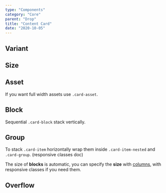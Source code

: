 ```yaml
---
type: "Components"
category: "Core"
parent: "Drop"
title: "Content Card"
date: "2020-10-05"
---
```


## Variant

<demo>
  <demovanilla src="vanilla/components/core/drop/card-variant">
  </demovanilla>
</demo>

## Size

<demo>
  <demovanilla src="vanilla/components/core/drop/card-size">
  </demovanilla>
</demo>

## Asset

If you want full width assets use `.card-asset`.

<demo>
  <demovanilla src="vanilla/components/core/drop/asset">
  </demovanilla>
</demo>

## Block

Sequential `.card-block` stack vertically.

<demo>
  <demovanilla src="vanilla/components/core/drop/block">
  </demovanilla>
</demo>

## Group

To stack `.card-item` horizontally wrap them inside `.card-item-nested` and `.card-group`.
(responsive classes doc)

<demo>
  <demovanilla src="vanilla/components/core/drop/group">
  </demovanilla>
</demo>

The size of **blocks** is automatic, you can specify the **size** with [columns](/components/core/column), with responsive classes if you need them.

<demo>
  <demovanilla src="vanilla/components/core/drop/group-block">
  </demovanilla>
</demo>

## Overflow

<demo>
  <demovanilla src="vanilla/components/core/drop/overflow-y">
  </demovanilla>
</demo>
